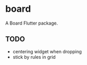 # board

A Board Flutter package.

## TODO

* centering widget when dropping
* stick by rules in grid
